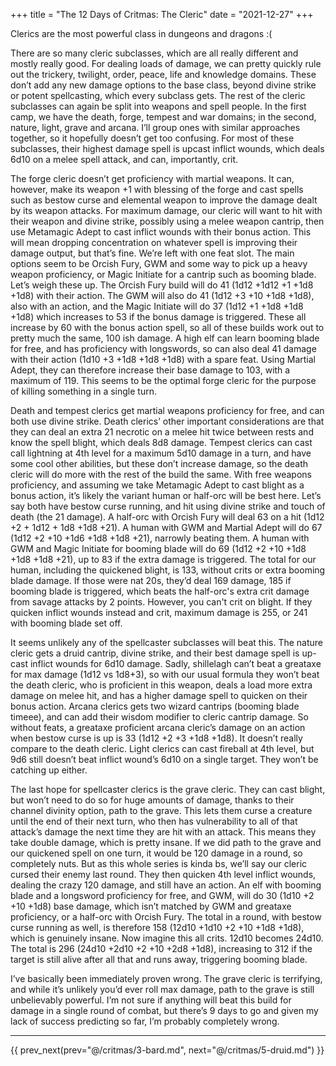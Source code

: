+++
title = "The 12 Days of Critmas: The Cleric"
date = "2021-12-27"
+++

Clerics are the most powerful class in dungeons and dragons :(
<!-- more -->

There are so many cleric subclasses, which are all really different and mostly really good. For dealing loads of damage, we can pretty quickly rule out the trickery, twilight, order, peace, life and knowledge domains. These don’t add any new damage options to the base class, beyond divine strike or potent spellcasting, which every subclass gets. The rest of the cleric subclasses can again be split into weapons and spell people. In the first camp, we have the death, forge, tempest and war domains; in the second, nature, light, grave and arcana. I’ll group ones with similar approaches together, so it hopefully doesn’t get too confusing. For most of these subclasses, their highest damage spell is upcast inflict wounds, which deals 6d10 on a melee spell attack, and can, importantly, crit.

The forge cleric doesn’t get proficiency with martial weapons. It can, however, make its weapon +1 with blessing of the forge and cast spells such as bestow curse and elemental weapon to improve the damage dealt by its weapon attacks. For maximum damage, our cleric will want to hit with their weapon and divine strike, possibly using a melee weapon cantrip, then use Metamagic Adept to cast inflict wounds with their bonus action. This will mean dropping concentration on whatever spell is improving their damage output, but that’s fine. We’re left with one feat slot. The main options seem to be Orcish Fury, GWM and some way to pick up a heavy weapon proficiency, or Magic Initiate for a cantrip such as booming blade. Let’s weigh these up. The Orcish Fury build will do 41 (1d12 +1d12 +1 +1d8 +1d8) with their action. The GWM will also do 41 (1d12 +3 +10 +1d8 +1d8), also with an action, and the Magic Initiate will do 37 (1d12 +1 +1d8 +1d8 +1d8) which increases to 53 if the bonus damage is triggered. These all increase by 60 with the bonus action spell, so all of these builds work out to pretty much the same, 100 ish damage. A high elf can learn booming blade for free, and has proficiency with longswords, so can also deal 41 damage with their action (1d10 +3 +1d8 +1d8 +1d8) with a spare feat. Using Martial Adept, they can therefore increase their base damage to 103, with a maximum of 119. This seems to be the optimal forge cleric for the purpose of killing something in a single turn.

Death and tempest clerics get martial weapons proficiency for free, and can both use divine strike. Death clerics’ other important considerations are that they can deal an extra 21 necrotic on a melee hit twice between rests and know the spell blight, which deals 8d8 damage. Tempest clerics can cast call lightning at 4th level for a maximum 5d10 damage in a turn, and have some cool other abilities, but these don’t increase damage, so the death cleric will do more with the rest of the build the same. With free weapons proficiency, and assuming we take Metamagic Adept to cast blight as a bonus action, it’s likely the variant human or half-orc will be best here. Let’s say both have bestow curse running, and hit using divine strike and touch of death (the 21 damage). A half-orc with Orcish Fury will deal 63 on a hit (1d12 +2 + 1d12 + 1d8 +1d8 +21). A human with GWM and Martial Adept will do 67 (1d12 +2 +10 +1d6 +1d8 +1d8 +21), narrowly beating them. A human with GWM and Magic Initiate for booming blade will do 69 (1d12 +2 +10 +1d8 +1d8 +1d8 +21), up to 83 if the extra damage is triggered. The total for our human, including the quickened blight, is 133, without crits or extra booming blade damage. If those were nat 20s, they’d deal 169 damage, 185 if booming blade is triggered, which beats the half-orc's extra crit damage from savage attacks by 2 points. However, you can't crit on blight. If they quicken inflict wounds instead and crit, maximum damage is 255, or 241 with booming blade set off.


It seems unlikely any of the spellcaster subclasses will beat this. The nature cleric gets a druid cantrip, divine strike, and their best damage spell is up-cast inflict wounds for 6d10 damage. Sadly, shillelagh can’t beat a greataxe for max damage (1d12 vs 1d8+3), so with our usual formula they won’t beat the death cleric, who is proficient in this weapon, deals a load more extra damage on melee hit, and has a higher damage spell to quicken on their bonus action. Arcana clerics gets two wizard cantrips (booming blade timeee), and can add their wisdom modifier to cleric cantrip damage. So without feats, a greataxe proficient arcana cleric’s damage on an action when bestow curse is up is 33 (1d12 +2 +3 +1d8 +1d8). It doesn’t really compare to the death cleric. Light clerics can cast fireball at 4th level, but 9d6 still doesn’t beat inflict wound’s 6d10 on a single target. They won’t be catching up either.

The last hope for spellcaster clerics is the grave cleric. They can cast blight, but won’t need to do so for huge amounts of damage, thanks to their channel divinity option, path to the grave. This lets them curse a creature until the end of their next turn, who then has vulnerability to all of that attack’s damage the next time they are hit with an attack. This means they take double damage, which is pretty insane. If we did path to the grave and our quickened spell on one turn, it would be 120 damage in a round, so completely nuts. But as this whole series is kinda bs, we’ll say our cleric cursed their enemy last round. They then quicken 4th level inflict wounds, dealing the crazy 120 damage, and still have an action. An elf with booming blade and a longsword proficiency for free, and GWM, will do 30 (1d10 +2 +10 +1d8) base damage, which isn’t matched by GWM and greataxe proficiency, or a half-orc with Orcish Fury. The total in a round, with bestow curse running as well, is therefore 158 (12d10 +1d10 +2 +10 +1d8 +1d8), which is genuinely insane. Now imagine this all crits. 12d10 becomes 24d10. The total is 296 (24d10 +2d10 +2 +10 +2d8 +1d8), increasing to 312 if the target is still alive after all that and runs away, triggering booming blade. 

I’ve basically been immediately proven wrong. The grave cleric is terrifying, and while it’s unlikely you’d ever roll max damage, path to the grave is still unbelievably powerful. I’m not sure if anything will beat this build for damage in a single round of combat, but there’s 9 days to go and given my lack of success predicting so far, I’m probably completely wrong.
***

{{ prev_next(prev="@/critmas/3-bard.md", next="@/critmas/5-druid.md") }}
